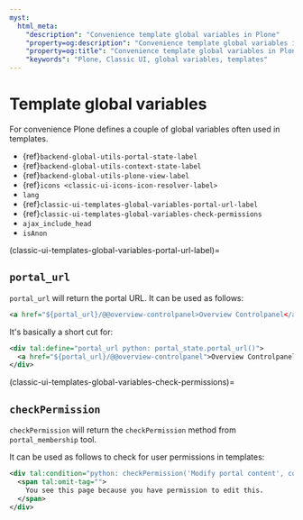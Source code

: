 ```yaml
---
myst:
  html_meta:
    "description": "Convenience template global variables in Plone"
    "property=og:description": "Convenience template global variables in Plone"
    "property=og:title": "Convenience template global variables in Plone"
    "keywords": "Plone, Classic UI, global variables, templates"
---
```


# Template global variables 

For convenience Plone defines a couple of global variables often used in templates.

- {ref}`backend-global-utils-portal-state-label`
- {ref}`backend-global-utils-context-state-label`
- {ref}`backend-global-utils-plone-view-label`
- {ref}`icons <classic-ui-icons-icon-resolver-label>`
- `lang`
- {ref}`classic-ui-templates-global-variables-portal-url-label`
- {ref}`classic-ui-templates-global-variables-check-permissions`
- `ajax_include_head`
- `isAnon`


(classic-ui-templates-global-variables-portal-url-label)=

## `portal_url`

`portal_url` will return the portal URL.
It can be used as follows:

```xml
<a href="${portal_url}/@@overview-controlpanel>Overview Controlpanel</a>
```

It's basically a short cut for:

```xml
<div tal:define="portal_url python: portal_state.portal_url()">
  <a href="${portal_url}/@@overview-controlpanel">Overview Controlpanel</a>
</div>
```


(classic-ui-templates-global-variables-check-permissions)=

## `checkPermission`

`checkPermission` will return the `checkPermission` method from `portal_membership` tool.

It can be used as follows to check for user permissions in templates:

```xml
<div tal:condition="python: checkPermission('Modify portal content', context)">
  <span tal:omit-tag="">
    You see this page because you have permission to edit this.
  </span>
</div>
```